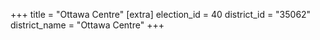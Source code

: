 +++
title = "Ottawa Centre"
[extra]
election_id = 40
district_id = "35062"
district_name = "Ottawa Centre"
+++
